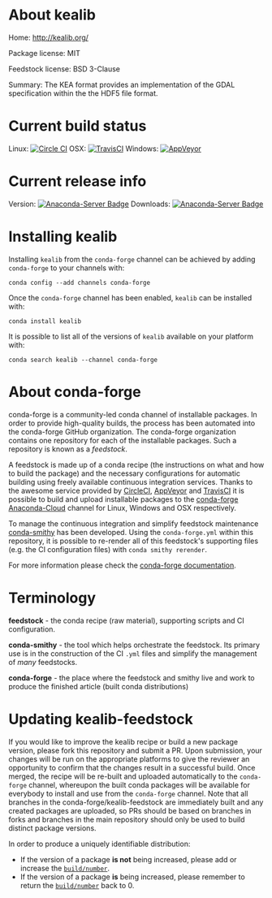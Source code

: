 About kealib
============

Home: http://kealib.org/

Package license: MIT

Feedstock license: BSD 3-Clause

Summary: The KEA format provides an implementation of the GDAL specification within the the HDF5 file format.



Current build status
====================

Linux: [![Circle CI](https://circleci.com/gh/conda-forge/kealib-feedstock.svg?style=shield)](https://circleci.com/gh/conda-forge/kealib-feedstock)
OSX: [![TravisCI](https://travis-ci.org/conda-forge/kealib-feedstock.svg?branch=master)](https://travis-ci.org/conda-forge/kealib-feedstock)
Windows: [![AppVeyor](https://ci.appveyor.com/api/projects/status/github/conda-forge/kealib-feedstock?svg=True)](https://ci.appveyor.com/project/conda-forge/kealib-feedstock/branch/master)

Current release info
====================
Version: [![Anaconda-Server Badge](https://anaconda.org/conda-forge/kealib/badges/version.svg)](https://anaconda.org/conda-forge/kealib)
Downloads: [![Anaconda-Server Badge](https://anaconda.org/conda-forge/kealib/badges/downloads.svg)](https://anaconda.org/conda-forge/kealib)

Installing kealib
=================

Installing `kealib` from the `conda-forge` channel can be achieved by adding `conda-forge` to your channels with:

```
conda config --add channels conda-forge
```

Once the `conda-forge` channel has been enabled, `kealib` can be installed with:

```
conda install kealib
```

It is possible to list all of the versions of `kealib` available on your platform with:

```
conda search kealib --channel conda-forge
```


About conda-forge
=================

conda-forge is a community-led conda channel of installable packages.
In order to provide high-quality builds, the process has been automated into the
conda-forge GitHub organization. The conda-forge organization contains one repository
for each of the installable packages. Such a repository is known as a *feedstock*.

A feedstock is made up of a conda recipe (the instructions on what and how to build
the package) and the necessary configurations for automatic building using freely
available continuous integration services. Thanks to the awesome service provided by
[CircleCI](https://circleci.com/), [AppVeyor](http://www.appveyor.com/)
and [TravisCI](https://travis-ci.org/) it is possible to build and upload installable
packages to the [conda-forge](https://anaconda.org/conda-forge)
[Anaconda-Cloud](http://docs.anaconda.org/) channel for Linux, Windows and OSX respectively.

To manage the continuous integration and simplify feedstock maintenance
[conda-smithy](http://github.com/conda-forge/conda-smithy) has been developed.
Using the ``conda-forge.yml`` within this repository, it is possible to re-render all of
this feedstock's supporting files (e.g. the CI configuration files) with ``conda smithy rerender``.

For more information please check the [conda-forge documentation](https://conda-forge.org/docs/).

Terminology
===========

**feedstock** - the conda recipe (raw material), supporting scripts and CI configuration.

**conda-smithy** - the tool which helps orchestrate the feedstock.
                   Its primary use is in the construction of the CI ``.yml`` files
                   and simplify the management of *many* feedstocks.

**conda-forge** - the place where the feedstock and smithy live and work to
                  produce the finished article (built conda distributions)


Updating kealib-feedstock
=========================

If you would like to improve the kealib recipe or build a new
package version, please fork this repository and submit a PR. Upon submission,
your changes will be run on the appropriate platforms to give the reviewer an
opportunity to confirm that the changes result in a successful build. Once
merged, the recipe will be re-built and uploaded automatically to the
`conda-forge` channel, whereupon the built conda packages will be available for
everybody to install and use from the `conda-forge` channel.
Note that all branches in the conda-forge/kealib-feedstock are
immediately built and any created packages are uploaded, so PRs should be based
on branches in forks and branches in the main repository should only be used to
build distinct package versions.

In order to produce a uniquely identifiable distribution:
 * If the version of a package **is not** being increased, please add or increase
   the [``build/number``](http://conda.pydata.org/docs/building/meta-yaml.html#build-number-and-string).
 * If the version of a package **is** being increased, please remember to return
   the [``build/number``](http://conda.pydata.org/docs/building/meta-yaml.html#build-number-and-string)
   back to 0.